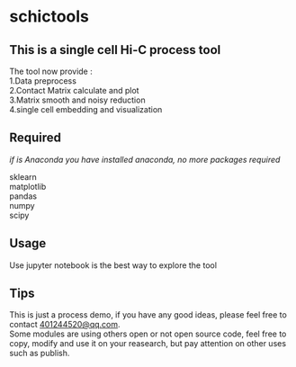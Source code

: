 # schictools

## This is a single cell Hi-C process tool
The tool now provide :  
1.Data preprocess  
2.Contact Matrix calculate and plot  
3.Matrix smooth and noisy reduction  
4.single cell embedding and visualization  

## Required 
*if is Anaconda you have installed anaconda, no more packages required*

sklearn   
matplotlib   
pandas   
numpy  
scipy  

## Usage
Use jupyter notebook is the best way to explore the tool  

## Tips
This is just a process demo, if you have any good ideas, please feel free to contact <401244520@qq.com>.  
Some modules are using others open or not open source code, feel free to copy, modify and use it on your reasearch,
but pay attention on other uses such as publish.

